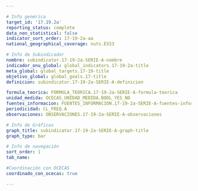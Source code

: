```yaml
---

# Info genérica
target_id: '17.19.2a'
reporting_status: complete
data_non_statistical: false
indicator_sort_order: 17-19-2a-aa
national_geographical_coverage: nuts.ES53

# Info de Subindicador
nombre: subindicator.17-19-2a-SERIE-A-nombre
indicador_onu_global: global_indicators.17-19-2a-title
meta_global: global_targets.17-19-title
objetivo_global: global_goals.17-title
definicion: subindicator.17-19-2a-SERIE-A-definicion

formula_teorica: FORMULA_TEORICA.17-19-2a-SERIE-A-formula-teorica
unidad_medida: OCECAS_UNIDAD_MEDIDA.BOOL_YES_NO
fuentes_informacion: FUENTES_INFORMACION.17-19-2a-SERIE-A-fuentes-informacion
periodicidad: CL_FREQ.A
observaciones: OBSERVACIONES.17-19-2a-SERIE-A-observaciones

# Info de Gráficas
graph_title: subindicator.17-19-2a-SERIE-A-graph-title
graph_type: bar

# Info de navegación
sort_order: 1
tab_name:

#Coordinación con OCECAS
coordinado_con_ocecas: true

---
```


